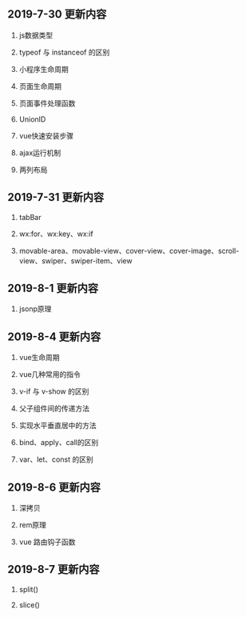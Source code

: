 ## 2019-7-30 更新内容

1. js数据类型

2. typeof 与 instanceof 的区别

3. 小程序生命周期

4. 页面生命周期

5. 页面事件处理函数

6. UnionID

7. vue快速安装步骤

8. ajax运行机制

9. 两列布局

## 2019-7-31 更新内容

1. tabBar

2. wx:for、wx:key、wx:if

3. movable-area、movable-view、cover-view、cover-image、scroll-view、swiper、swiper-item、view

## 2019-8-1 更新内容

1. jsonp原理

## 2019-8-4 更新内容

1. vue生命周期

2. vue几种常用的指令

3. v-if 与 v-show 的区别

4. 父子组件间的传递方法

5. 实现水平垂直居中的方法

6. bind、apply、call的区别

7. var、let、const 的区别

## 2019-8-6 更新内容

1. 深拷贝

2. rem原理

3. vue 路由钩子函数

## 2019-8-7 更新内容

1. split()

2. slice()

